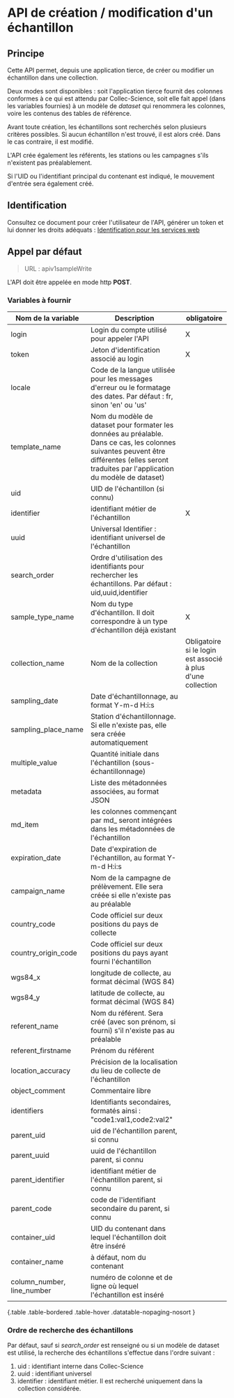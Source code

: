 # API de création / modification d'un échantillon

## Principe

Cette API permet, depuis une application tierce, de créer ou modifier un échantillon dans une collection.

Deux modes sont disponibles : soit l'application tierce fournit des colonnes conformes à ce qui est attendu par Collec-Science, soit elle fait appel (dans les variables fournies) à un modèle de _dataset_ qui renommera les colonnes, voire les contenus des tables de référence.

Avant toute création, les échantillons sont recherchés selon plusieurs critères possibles. Si aucun échantillon n'est trouvé, il est alors créé. Dans le cas contraire, il est modifié.

L'API crée également les référents, les stations ou les campagnes s'ils n'existent pas préalablement.

Si l'UID ou l'identifiant principal du contenant est indiqué, le mouvement d'entrée sera également créé.

## Identification

Consultez ce document pour créer l'utilisateur de l'API, générer un token et lui donner les droits adéquats : [Identification pour les services web](swidentification_fr)

## Appel par défaut

> URL : apiv1sampleWrite

L'API doit être appelée en mode http **POST**.

### Variables à fournir


| Nom de la variable         | Description                                                                                                                                                                                         | obligatoire                                                   |
| ---------------------------- | ----------------------------------------------------------------------------------------------------------------------------------------------------------------------------------------------------- | --------------------------------------------------------------- |
| login                      | Login du compte utilisé pour appeler l'API                                                                                                                                                         | X                                                             |
| token                      | Jeton d'identification associé au login                                                                                                                                                            | X                                                             |
| locale                     | Code de la langue utilisée pour les messages d'erreur ou le formatage des dates. Par défaut : fr, sinon 'en' ou 'us'                                                                              |                                                               |
| template_name              | Nom du modèle de dataset pour formater les données au préalable. Dans ce cas, les colonnes suivantes peuvent être différentes (elles seront traduites par l'application du modèle de dataset) |                                                               |
| uid                        | UID de l'échantillon (si connu)                                                                                                                                                                    |                                                               |
| identifier                 | identifiant métier de l'échantillon                                                                                                                                                               | X                                                             |
| uuid                       | Universal Identifier : identifiant universel de l'échantillon                                                                                                                                      |                                                               |
| search_order               | Ordre d'utilisation des identifiants pour rechercher les échantillons. Par défaut : uid,uuid,identifier                                                                                           |                                                               |
| sample_type_name           | Nom du type d'échantillon. Il doit correspondre à un type d'échantillon déjà existant                                                                                                          | X                                                             |
| collection_name            | Nom de la collection                                                                                                                                                                                | Obligatoire si le login est associé à plus d'une collection |
| sampling_date              | Date d'échantillonnage, au format Y-m-d H:i:s                                                                                                                                                      |                                                               |
| sampling_place_name        | Station d'échantillonnage. Si elle n'existe pas, elle sera créée automatiquement                                                                                                                 |                                                               |
| multiple_value             | Quantité initiale dans l'échantillon (sous-échantillonnage)                                                                                                                                      |                                                               |
| metadata                   | Liste des métadonnées associées, au format JSON                                                                                                                                                  |                                                               |
| md_item                    | les colonnes commençant par md\_ seront intégrées dans les métadonnées de l'échantillon                                                                                                       |                                                               |
| expiration_date            | Date d'expiration de l'échantillon, au format Y-m-d H:i:s                                                                                                                                          |                                                               |
| campaign_name              | Nom de la campagne de prélèvement. Elle sera créée si elle n'existe pas au préalable                                                                                                           |                                                               |
| country_code               | Code officiel sur deux positions du pays de collecte                                                                                                                                                |                                                               |
| country_origin_code        | Code officiel sur deux positions du pays ayant fourni l'échantillon                                                                                                                                |                                                               |
| wgs84_x                    | longitude de collecte, au format décimal (WGS 84)                                                                                                                                                  |                                                               |
| wgs84_y                    | latitude de collecte, au format décimal (WGS 84)                                                                                                                                                   |                                                               |
| referent_name              | Nom du référent. Sera créé (avec son prénom, si fourni) s'il n'existe pas au préalable                                                                                                        |                                                               |
| referent_firstname         | Prénom du référent                                                                                                                                                                               |                                                               |
| location_accuracy          | Précision de la localisation du lieu de collecte de l'échantillon                                                                                                                                 |                                                               |
| object_comment             | Commentaire libre                                                                                                                                                                                   |                                                               |
| identifiers                | Identifiants secondaires, formatés ainsi : "code1:val1,code2:val2"                                                                                                                                 |                                                               |
| parent_uid                 | uid de l'échantillon parent, si connu                                                                                                                                                              |                                                               |
| parent_uuid                | uuid de l'échantillon parent, si connu                                                                                                                                                             |                                                               |
| parent_identifier          | identifiant métier de l'échantillon parent, si connu                                                                                                                                              |                                                               |
| parent_code                | code de l'identifiant secondaire du parent, si connu                                                                                                                                                |                                                               |
| container_uid              | UID du contenant dans lequel l'échantillon doit être inséré                                                                                                                                     |                                                               |
| container_name             | à défaut, nom du contenant                                                                                                                                                                        |                                                               |
| column_number, line_number | numéro de colonne et de ligne où lequel l'échantillon est inséré                                                                                                                               |                                                               |

{.table .table-bordered .table-hover .datatable-nopaging-nosort }

### Ordre de recherche des échantillons

Par défaut, sauf si _search_order_ est renseigné ou si un modèle de dataset est utilisé, la recherche des échantillons s'effectue dans l'ordre suivant :

1. uid : identifiant interne dans Collec-Science
2. uuid : identifiant universel
3. identifier : identifiant métier. Il est recherché uniquement dans la collection considérée.
